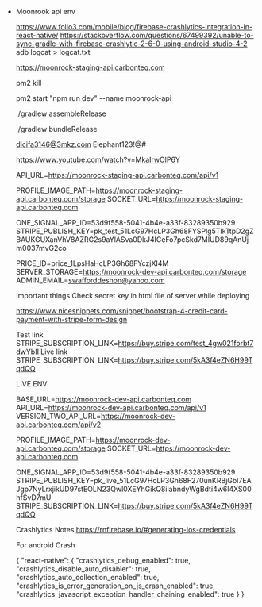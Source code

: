 - Moonrook api env
  
  https://www.folio3.com/mobile/blog/firebase-crashlytics-integration-in-react-native/
  https://stackoverflow.com/questions/67499392/unable-to-sync-gradle-with-firebase-crashlytic-2-6-0-using-android-studio-4-2
  adb logcat > logcat.txt
  
  
  
  
  
  
  
  https://moonrock-staging-api.carbonteq.com
  
  pm2 kill
  
  pm2 start "npm run dev" --name moonrock-api
  
  ./gradlew assembleRelease
  
  ./gradlew bundleRelease
  
  
  
  dicifa3146@3mkz.com
  Elephant123!@#
  
  https://www.youtube.com/watch?v=MkaIrwOlP6Y
  
  
  
  
  API_URL=https://moonrock-staging-api.carbonteq.com/api/v1
  
  PROFILE_IMAGE_PATH=https://moonrock-staging-api.carbonteq.com/storage
  SOCKET_URL=https://moonrock-staging-api.carbonteq.com
  
  ONE_SIGNAL_APP_ID=53d9f558-5041-4b4e-a33f-83289350b929
  STRIPE_PUBLISH_KEY=pk_test_51LcG97HcLP3Gh68FYSPlg5TIkTtpD2gZBAUKGUXanVhV8AZRG2s9aYlASva0DkJ4ICeFo7pcSkd7MIUD89qAnUjm0037mvG2co
  
  
  
  
  PRICE_ID=price_1LpsHaHcLP3Gh68FYczjXI4M
  SERVER_STORAGE=https://moonrock-dev-api.carbonteq.com/storage
  ADMIN_EMAIL=swafforddeshon@yahoo.com
  
  
  Important things
  Check secret key in html file of server while deploying
  
  
  https://www.nicesnippets.com/snippet/bootstrap-4-credit-card-payment-with-stripe-form-design
  
  Test link
  STRIPE_SUBSCRIPTION_LINK=https://buy.stripe.com/test_4gw021forbt7dwYbII
  Live link
  STRIPE_SUBSCRIPTION_LINK=https://buy.stripe.com/5kA3f4eZN6H99TqdQQ
  
  
  
  
  
  LIVE ENV
  
  BASE_URL=https://moonrock-dev-api.carbonteq.com
  API_URL=https://moonrock-dev-api.carbonteq.com/api/v1
  VERSION_TWO_API_URL=https://moonrock-dev-api.carbonteq.com/api/v2
  
  PROFILE_IMAGE_PATH=https://moonrock-dev-api.carbonteq.com/storage
  SOCKET_URL=https://moonrock-dev-api.carbonteq.com
  
  ONE_SIGNAL_APP_ID=53d9f558-5041-4b4e-a33f-83289350b929
  STRIPE_PUBLISH_KEY=pk_live_51LcG97HcLP3Gh68F270unKRBjGbl7EAJgp7NyLrxjikUD97stEOLN23Qwl0XEYhGikQ8ilabndyWgBdti4w6l4XS00hfSvD7mU
  STRIPE_SUBSCRIPTION_LINK=https://buy.stripe.com/5kA3f4eZN6H99TqdQQ
  
  
  
  
  
  
  Crashlytics Notes
  https://rnfirebase.io/#generating-ios-credentials
  
  
  
  For android Crash
  
  {
    "react-native": {
      "crashlytics_debug_enabled": true,
      "crashlytics_disable_auto_disabler": true,
      "crashlytics_auto_collection_enabled": true,
      "crashlytics_is_error_generation_on_js_crash_enabled": true,
      "crashlytics_javascript_exception_handler_chaining_enabled": true
    }
  }